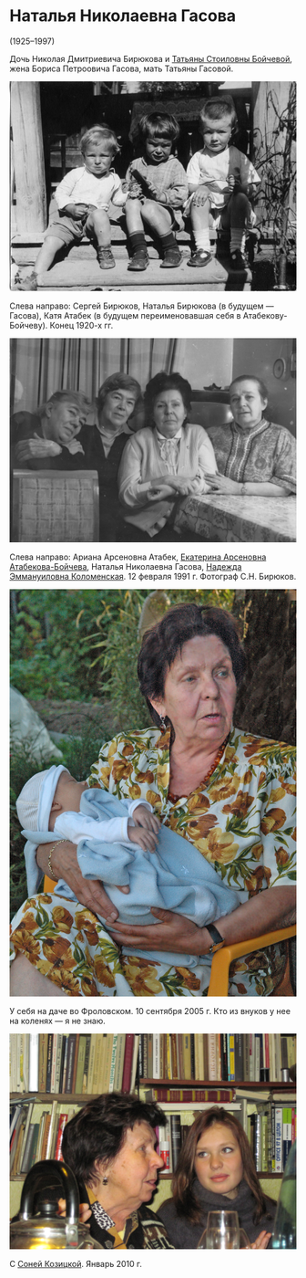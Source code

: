 # Наталья Николаевна Гасова
(1925–1997)

Дочь Николая Дмитриевича Бирюкова и [Татьяны Стоиловны Бойчевой](../B2/TSB.md), жена Бориса Петроовича Гасова, мать Татьяны Гасовой.

![](img/SB-NB-EA.jpg)

Слева направо: Сергей Бирюков, Наталья Бирюкова (в будущем — Гасова), 
Катя Атабек (в будущем переименовавшая себя в Атабекову-Бойчеву).
Конец 1920-х гг.

![](../B2/img/AENN-1991-02-12.jpg)

Слева направо: Ариана Арсеновна Атабек, [Екатерина Арсеновна Атабекова-Бойчева](../A/EAAB.md), 
Наталья Николаевна Гасова, [Надежда Эммануиловна Коломенская](../B2/NEK.md). 
12 февраля 1991 г. Фотограф С.Н. Бирюков.

![](img/NNG-2005.jpg)

У себя на даче во Фроловском. 10 сентября 2005 г.
Кто из внуков у нее на коленях — я не знаю.

![](img/NNG-KK-2010.jpg)

С [Соней Козицкой](../K/SK.md).
Январь 2010 г.